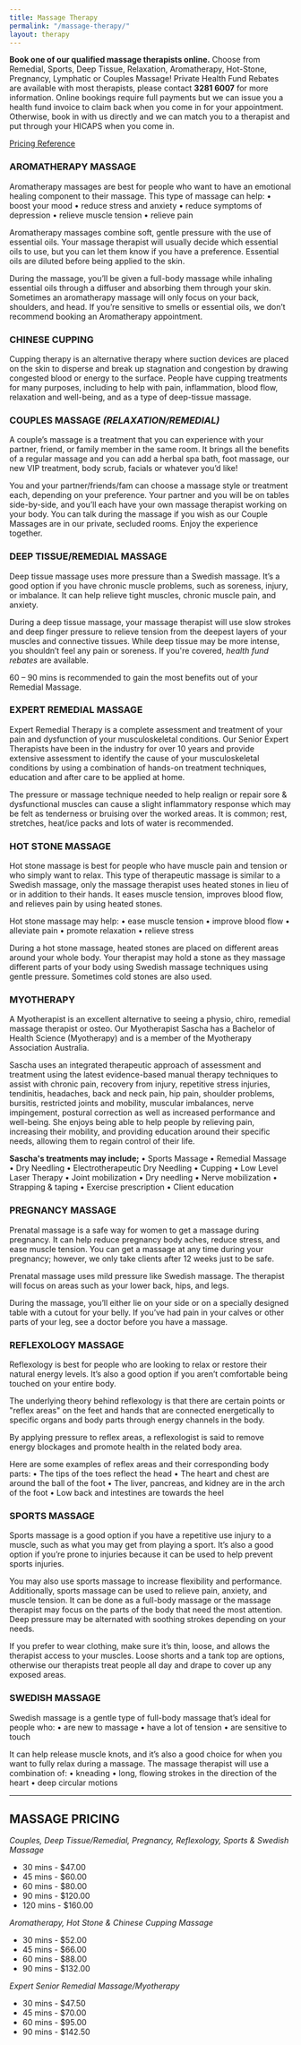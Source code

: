 ```yaml
---
title: Massage Therapy
permalink: "/massage-therapy/"
layout: therapy
---
```


**Book one of our qualified massage therapists online.** Choose from Remedial, Sports, Deep Tissue, Relaxation, Aromatherapy, Hot-Stone, Pregnancy, Lymphatic or Couples Massage! Private Health Fund Rebates are available with most therapists, please contact **3281 6007** for more information. Online bookings require full payments but we can issue you a health fund invoice to claim back when you come in for your appointment. Otherwise, book in with us directly and we can match you to a therapist and put through your HICAPS when you come in.

<a href="/pricing-reference/">Pricing Reference</a>

<div class='container bg-light my-4 p-4'>
  <healcode-widget data-type="appointments" data-widget-partner="object" data-widget-id="1f3643748a4" data-widget-version="0"></healcode-widget>
</div>

### AROMATHERAPY MASSAGE
Aromatherapy massages are best for people who want to have an emotional healing component to their massage. This type of massage can help:
• boost your mood
• reduce stress and anxiety
• reduce symptoms of depression
• relieve muscle tension
• relieve pain

Aromatherapy massages combine soft, gentle pressure with the use of essential oils. Your massage therapist will usually decide which essential oils to use, but you can let them know if you have a preference. Essential oils are diluted before being applied to the skin.

During the massage, you’ll be given a full-body massage while inhaling essential oils through a diffuser and absorbing them through your skin. Sometimes an aromatherapy massage will only focus on your back, shoulders, and head. If you’re sensitive to smells or essential oils, we don’t recommend booking an Aromatherapy appointment.

### CHINESE CUPPING
Cupping therapy is an alternative therapy where suction devices are placed on the skin to disperse and break up stagnation and congestion by drawing congested blood or energy to the surface. People have cupping treatments for many purposes, including to help with pain, inflammation, blood flow, relaxation and well-being, and as a type of deep-tissue massage.

### COUPLES MASSAGE *(RELAXATION/REMEDIAL)*
A couple’s massage is a treatment that you can experience with your partner, friend, or family member in the same room. It brings all the benefits of a regular massage and you can add a herbal spa bath, foot massage, our new VIP treatment, body scrub, facials or whatever you’d like!

You and your partner/friends/fam can choose a massage style or treatment each, depending on your preference. Your partner and you will be on tables side-by-side, and you’ll each have your own massage therapist working on your body. You can talk during the massage if you wish as our Couple Massages are in our private, secluded rooms. Enjoy the experience together.

### DEEP TISSUE/REMEDIAL MASSAGE
Deep tissue massage uses more pressure than a Swedish massage. It’s a good option if you have chronic muscle problems, such as soreness, injury, or imbalance. It can help relieve tight muscles, chronic muscle pain, and anxiety.

During a deep tissue massage, your massage therapist will use slow strokes and deep finger pressure to relieve tension from the deepest layers of your muscles and connective tissues. While deep tissue may be more intense, you shouldn’t feel any pain or soreness. If you're covered, *health fund rebates* are available.

60 – 90 mins is recommended to gain the most benefits out of your Remedial Massage.

### EXPERT REMEDIAL MASSAGE
Expert Remedial Therapy is a complete assessment and treatment of your pain and dysfunction of your musculoskeletal conditions.  Our Senior Expert Therapists have been in the industry for over 10 years and provide extensive assessment to identify the cause of your musculoskeletal conditions by using a combination of hands-on treatment techniques, education and after care to be applied at home.  

The pressure or massage technique needed to help realign or repair sore & dysfunctional muscles can cause a slight inflammatory response which may be felt as tenderness or bruising over the worked areas. It is common; rest, stretches, heat/ice packs and lots of water is recommended.  

### HOT STONE MASSAGE
Hot stone massage is best for people who have muscle pain and tension or who simply want to relax. This type of therapeutic massage is similar to a Swedish massage, only the massage therapist uses heated stones in lieu of or in addition to their hands. It eases muscle tension, improves blood flow, and relieves pain by using heated stones. 

Hot stone massage may help:
• ease muscle tension
• improve blood flow
• alleviate pain
• promote relaxation
• relieve stress

During a hot stone massage, heated stones are placed on different areas around your whole body. Your therapist may hold a stone as they massage different parts of your body using Swedish massage techniques using gentle pressure. Sometimes cold stones are also used. 

### MYOTHERAPY
A Myotherapist is an excellent alternative to seeing a physio, chiro, remedial massage therapist or osteo. Our Myotherapist Sascha has a Bachelor of Health Science (Myotherapy) and is a member of the Myotherapy Association Australia. 

Sascha uses an integrated therapeutic approach of assessment and treatment using the latest evidence-based manual therapy techniques to assist with chronic pain, recovery from injury, repetitive stress injuries, tendinitis, headaches, back and neck pain, hip pain, shoulder problems, bursitis, restricted joints and mobility, muscular imbalances, nerve impingement, postural correction as well as increased performance and well-being. She enjoys being able to help people by relieving pain, increasing their mobility, and providing education around their specific needs, allowing them to regain control of their life.

**Sascha's treatments may include;**
• Sports Massage
• Remedial Massage
• Dry Needling
• Electrotherapeutic Dry Needling
• Cupping
• Low Level Laser Therapy
• Joint mobilization
• Dry needling
• Nerve mobilization
• Strapping & taping
• Exercise prescription
• Client education

### PREGNANCY MASSAGE
Prenatal massage is a safe way for women to get a massage during pregnancy. It can help reduce pregnancy body aches, reduce stress, and ease muscle tension. You can get a massage at any time during your pregnancy; however, we only take clients after 12 weeks just to be safe.

Prenatal massage uses mild pressure like Swedish massage. The therapist will focus on areas such as your lower back, hips, and legs. 

During the massage, you’ll either lie on your side or on a specially designed table with a cutout for your belly. If you’ve had pain in your calves or other parts of your leg, see a doctor before you have a massage.

### REFLEXOLOGY MASSAGE
Reflexology is best for people who are looking to relax or restore their natural energy levels. It’s also a good option if you aren’t comfortable being touched on your entire body. 

The underlying theory behind reflexology is that there are certain points or "reflex areas" on the feet and hands that are connected energetically to specific organs and body parts through energy channels in the body.

By applying pressure to reflex areas, a reflexologist is said to remove energy blockages and promote health in the related body area. 

Here are some examples of reflex areas and their corresponding body parts:
• The tips of the toes reflect the head
• The heart and chest are around the ball of the foot
• The liver, pancreas, and kidney are in the arch of the foot
• Low back and intestines are towards the heel

### SPORTS MASSAGE
Sports massage is a good option if you have a repetitive use injury to a muscle, such as what you may get from playing a sport. It’s also a good option if you’re prone to injuries because it can be used to help prevent sports injuries. 

You may also use sports massage to increase flexibility and performance. Additionally, sports massage can be used to relieve pain, anxiety, and muscle tension.
It can be done as a full-body massage or the massage therapist may focus on the parts of the body that need the most attention. Deep pressure may be alternated with soothing strokes depending on your needs.

If you prefer to wear clothing, make sure it’s thin, loose, and allows the therapist access to your muscles. Loose shorts and a tank top are options, otherwise our therapists treat people all day and drape to cover up any exposed areas.

### SWEDISH MASSAGE
Swedish massage is a gentle type of full-body massage that’s ideal for people who:
• are new to massage
• have a lot of tension
• are sensitive to touch

It can help release muscle knots, and it’s also a good choice for when you want to fully relax during a massage.
The massage therapist will use a combination of:
• kneading
• long, flowing strokes in the direction of the heart
• deep circular motions

--------------------------------
## MASSAGE PRICING

*Couples, Deep Tissue/Remedial, Pregnancy, Reflexology, Sports & Swedish Massage*

* 30 mins - $47.00 
* 45 mins - $60.00
* 60 mins - $80.00
* 90 mins - $120.00
* 120 mins - $160.00

*Aromatherapy, Hot Stone & Chinese Cupping Massage*

* 30 mins - $52.00
* 45 mins - $66.00
* 60 mins - $88.00
* 90 mins - $132.00

*Expert Senior Remedial Massage/Myotherapy*

* 30 mins - $47.50
* 45 mins - $70.00
* 60 mins - $95.00
* 90 mins - $142.50

<div data-fred-widget-reviews></div>
<script src="https://d1yw3duy3i4qiv.cloudfront.net/js/sdk-v1.js"></script>
<script>
    FRED.init({
      locationId: "81fed43a-3a7a-4e46-8450-c4863243da74",
      perPage: 5,
      layout: "list",
      background: "transparent",
      titleHexColor: "000000",
      starHexColor: "fcc415"
    });
</script>
